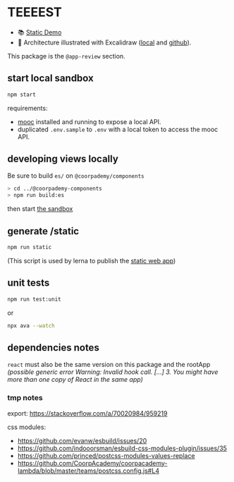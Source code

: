 # TEEEEST

- 📚 [Static Demo](http://coorpacademy.github.io/components/app-review)
- 🏹 Architecture illustrated with Excalidraw ([local](../../../documentation/documentation/review-mode/frontend-app-review.excalidraw) and [github](https://github.com/coorpacademy/documentation/blob/master/documentation/review-mode/frontend-app-review.excalidraw)).

This package is the `@app-review` section.

## start local sandbox

```sh
npm start
```

requirements:

- [mooc](https://github.com/CoorpAcademy/coorpacademy) installed and running to expose a local API.
- duplicated `.env.sample` to `.env` with a local token to access the mooc API.

## developing views locally

Be sure to build `es/` on `@coorpademy/components`

```sh
> cd ../@coorpademy-components
> npm run build:es
```

then start [the sandbox](#start-local-sandbox)

## generate /static

```sh
npm run static
```

(This script is used by lerna to publish the [static web app](http://coorpacademy.github.io/components/app-review))

## unit tests

```sh
npm run test:unit
```

or

```sh
npx ava --watch
```

## dependencies notes

`react` must also be the same version on this package and the rootApp
*(possible generic error Warning: Invalid hook call. [...] 3. You might have more than one copy of React in the same app)*

### tmp notes

export: <https://stackoverflow.com/a/70020984/959219>

css modules:

- <https://github.com/evanw/esbuild/issues/20>
- <https://github.com/indooorsman/esbuild-css-modules-plugin/issues/35>
- <https://github.com/princed/postcss-modules-values-replace>
- <https://github.com/CoorpAcademy/coorpacademy-lambda/blob/master/teams/postcss.config.js#L4>
